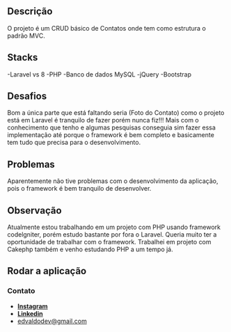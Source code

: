 ## Descrição

O projeto é um CRUD básico de Contatos onde tem como estrutura o padrão MVC. 

## Stacks

-Laravel vs 8
-PHP
-Banco de dados MySQL
-jQuery
-Bootstrap

## Desafios

Bom a única parte que está faltando seria (Foto do Contato) como o projeto está em Laravel é tranquilo de fazer porém nunca fiz!!! Mais com o conhecimento que tenho e algumas pesquisas conseguia sim fazer essa implementação até porque o framework é bem completo e basicamente tem tudo que precisa para o desenvolvimento.

## Problemas

Aparentemente não tive problemas com o desenvolvimento da aplicação, pois o framework é bem tranquilo de desenvolver.

## Observação

Atualmente estou trabalhando em um projeto com PHP usando framework codelgniter, porém estudo bastante por fora o Laravel. Queria muito ter a oportunidade de trabalhar com o framework. Trabalhei em projeto com Cakephp também e venho estudando PHP a um tempo já.

## Rodar a aplicação



### Contato

- **[Instagram](https://www.instagram.com/edvaldotorres_/?hl=pt-br)**
- **[Linkedin](https://www.linkedin.com/in/edvaldo-torres-de-souza-189894150/)**
- edvaldodev@gmail.com



